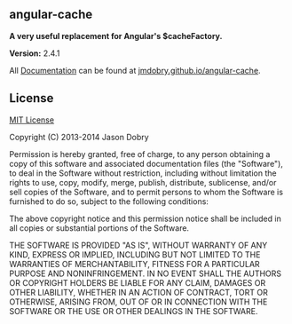 ## angular-cache
__A very useful replacement for Angular's $cacheFactory.__

__Version:__ 2.4.1

All [Documentation](http://jmdobry.github.io/angular-cache) can be found at [jmdobry.github.io/angular-cache](http://jmdobry.github.io/angular-cache).

## License
[MIT License](https://github.com/jmdobry/angular-cache/blob/master/LICENSE)

Copyright (C) 2013-2014 Jason Dobry

Permission is hereby granted, free of charge, to any person obtaining a copy of
this software and associated documentation files (the "Software"), to deal in
the Software without restriction, including without limitation the rights to
use, copy, modify, merge, publish, distribute, sublicense, and/or sell copies
of the Software, and to permit persons to whom the Software is furnished to do
so, subject to the following conditions:

The above copyright notice and this permission notice shall be included in all
copies or substantial portions of the Software.

THE SOFTWARE IS PROVIDED "AS IS", WITHOUT WARRANTY OF ANY KIND, EXPRESS OR
IMPLIED, INCLUDING BUT NOT LIMITED TO THE WARRANTIES OF MERCHANTABILITY, FITNESS
FOR A PARTICULAR PURPOSE AND NONINFRINGEMENT. IN NO EVENT SHALL THE AUTHORS OR
COPYRIGHT HOLDERS BE LIABLE FOR ANY CLAIM, DAMAGES OR OTHER LIABILITY, WHETHER
IN AN ACTION OF CONTRACT, TORT OR OTHERWISE, ARISING FROM, OUT OF OR IN
CONNECTION WITH THE SOFTWARE OR THE USE OR OTHER DEALINGS IN THE SOFTWARE.
